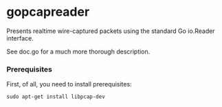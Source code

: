 gopcapreader
============

Presents realtime wire-captured packets using the standard Go io.Reader interface.

See doc.go for a much more thorough description.

### Prerequisites

First, of all, you need to install prerequisites:

```
sudo apt-get install libpcap-dev
```
